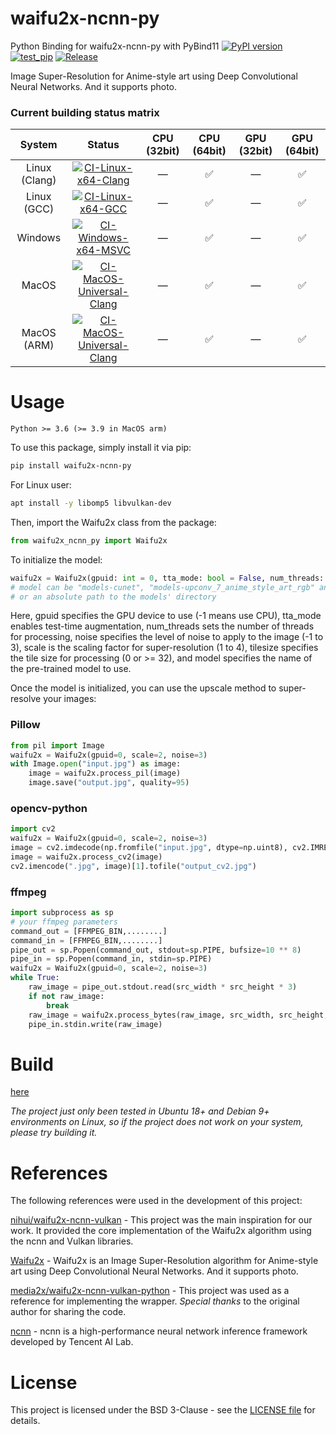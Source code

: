 # waifu2x-ncnn-py
Python Binding for waifu2x-ncnn-py with PyBind11 [![PyPI version](https://badge.fury.io/py/waifu2x-ncnn-py.svg?123456)](https://badge.fury.io/py/waifu2x-ncnn-py?123456) [![test_pip](https://github.com/Tohrusky/waifu2x-ncnn-py/actions/workflows/test_pip.yml/badge.svg)](https://github.com/Tohrusky/waifu2x-ncnn-py/actions/workflows/test_pip.yml) [![Release](https://github.com/Tohrusky/waifu2x-ncnn-py/actions/workflows/Release.yml/badge.svg)](https://github.com/Tohrusky/waifu2x-ncnn-py/actions/workflows/Release.yml)

Image Super-Resolution for Anime-style art using Deep Convolutional Neural Networks. And it supports photo.

### Current building status matrix
| System        | Status                                                                                                                                                                                                                              | CPU (32bit)  |  CPU (64bit)       | GPU (32bit)  | GPU (64bit)        |
|:-------------:|:-----------------------------------------------------------------------------------------------------------------------------------------------------------------------------------------------------------------------------------:|:------------:|:------------------:|:------------:|:------------------:|
| Linux (Clang) | [![CI-Linux-x64-Clang](https://github.com/Tohrusky/waifu2x-ncnn-py/actions/workflows/CI-Linux-x64-Clang.yml/badge.svg)](https://github.com/Tohrusky/waifu2x-ncnn-py/actions/workflows/CI-Linux-x64-Clang.yml)                   | —            | :white_check_mark: | —            | :white_check_mark: |
| Linux (GCC)   | [![CI-Linux-x64-GCC](https://github.com/Tohrusky/waifu2x-ncnn-py/actions/workflows/CI-Linux-x64-GCC.yml/badge.svg)](https://github.com/Tohrusky/waifu2x-ncnn-py/actions/workflows/CI-Linux-x64-GCC.yml)                         | —            | :white_check_mark: | —            | :white_check_mark: |
| Windows       | [![CI-Windows-x64-MSVC](https://github.com/Tohrusky/waifu2x-ncnn-py/actions/workflows/CI-Windows-x64-MSVC.yml/badge.svg)](https://github.com/Tohrusky/waifu2x-ncnn-py/actions/workflows/CI-Windows-x64-MSVC.yml)                | —            | :white_check_mark: | —            | :white_check_mark: |
| MacOS         | [![CI-MacOS-Universal-Clang](https://github.com/Tohrusky/waifu2x-ncnn-py/actions/workflows/CI-MacOS-Universal-Clang.yml/badge.svg)](https://github.com/Tohrusky/waifu2x-ncnn-py/actions/workflows/CI-MacOS-Universal-Clang.yml) | —            | :white_check_mark: | —            | :white_check_mark: |
| MacOS (ARM)   | [![CI-MacOS-Universal-Clang](https://github.com/Tohrusky/waifu2x-ncnn-py/actions/workflows/CI-MacOS-Universal-Clang.yml/badge.svg)](https://github.com/Tohrusky/waifu2x-ncnn-py/actions/workflows/CI-MacOS-Universal-Clang.yml) | —            | :white_check_mark: | —            | :white_check_mark: |




# Usage
```Python >= 3.6 (>= 3.9 in MacOS arm)```

To use this package, simply install it via pip:
```sh
pip install waifu2x-ncnn-py
```
For Linux user:
```sh
apt install -y libomp5 libvulkan-dev
```
Then, import the Waifu2x class from the package:

```python
from waifu2x_ncnn_py import Waifu2x
```
To initialize the model:

```python
waifu2x = Waifu2x(gpuid: int = 0, tta_mode: bool = False, num_threads: int = 1, noise: int = 0, scale: int = 2, tilesize: int = 0, model: str = "models-cunet", **_kwargs)
# model can be "models-cunet", "models-upconv_7_anime_style_art_rgb" and "models-upconv_7_photo"
# or an absolute path to the models' directory
```
Here, gpuid specifies the GPU device to use (-1 means use CPU), tta_mode enables test-time augmentation, num_threads sets the number of threads for processing, noise specifies the level of noise to apply to the image (-1 to 3), scale is the scaling factor for super-resolution (1 to 4), tilesize specifies the tile size for processing (0 or >= 32), and model specifies the name of the pre-trained model to use.

Once the model is initialized, you can use the upscale method to super-resolve your images:

### Pillow
```python
from pil import Image
waifu2x = Waifu2x(gpuid=0, scale=2, noise=3)
with Image.open("input.jpg") as image:
    image = waifu2x.process_pil(image)
    image.save("output.jpg", quality=95)
```

### opencv-python
```python
import cv2
waifu2x = Waifu2x(gpuid=0, scale=2, noise=3)
image = cv2.imdecode(np.fromfile("input.jpg", dtype=np.uint8), cv2.IMREAD_COLOR)
image = waifu2x.process_cv2(image)
cv2.imencode(".jpg", image)[1].tofile("output_cv2.jpg")
```

### ffmpeg
```python
import subprocess as sp
# your ffmpeg parameters
command_out = [FFMPEG_BIN,........] 
command_in = [FFMPEG_BIN,........]
pipe_out = sp.Popen(command_out, stdout=sp.PIPE, bufsize=10 ** 8)
pipe_in = sp.Popen(command_in, stdin=sp.PIPE)
waifu2x = Waifu2x(gpuid=0, scale=2, noise=3)
while True:
    raw_image = pipe_out.stdout.read(src_width * src_height * 3)
    if not raw_image:
        break
    raw_image = waifu2x.process_bytes(raw_image, src_width, src_height, 3)
    pipe_in.stdin.write(raw_image)
```
# Build
[here](https://github.com/Tohrusky/waifu2x-ncnn-py/blob/main/.github/workflows/Release.yml) 

*The project just only been tested in Ubuntu 18+ and Debian 9+ environments on Linux, so if the project does not work on your system, please try building it.*


# References
The following references were used in the development of this project:

[nihui/waifu2x-ncnn-vulkan](https://github.com/nihui/waifu2x-ncnn-vulkan) - This project was the main inspiration for our work. It provided the core implementation of the Waifu2x algorithm using the ncnn and Vulkan libraries.

[Waifu2x](https://github.com/nagadomi/waifu2x) - Waifu2x is an Image Super-Resolution algorithm for Anime-style art using Deep Convolutional Neural Networks. And it supports photo.

[media2x/waifu2x-ncnn-vulkan-python](https://github.com/media2x/waifu2x-ncnn-vulkan-python) - This project was used as a reference for implementing the wrapper. *Special thanks* to the original author for sharing the code. 

[ncnn](https://github.com/Tencent/ncnn) - ncnn is a high-performance neural network inference framework developed by Tencent AI Lab. 

# License
This project is licensed under the BSD 3-Clause - see the [LICENSE file](https://github.com/Tohrusky/realcugan-ncnn-py/blob/main/LICENSE) for details.
